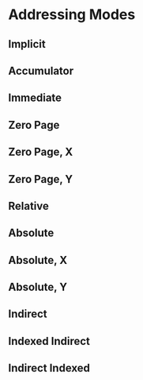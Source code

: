 # Addressing Modes

##  Implicit

## Accumulator

## Immediate

## Zero Page

## Zero Page, X

## Zero Page, Y

## Relative

## Absolute

## Absolute, X

## Absolute, Y

## Indirect

## Indexed Indirect

## Indirect Indexed

